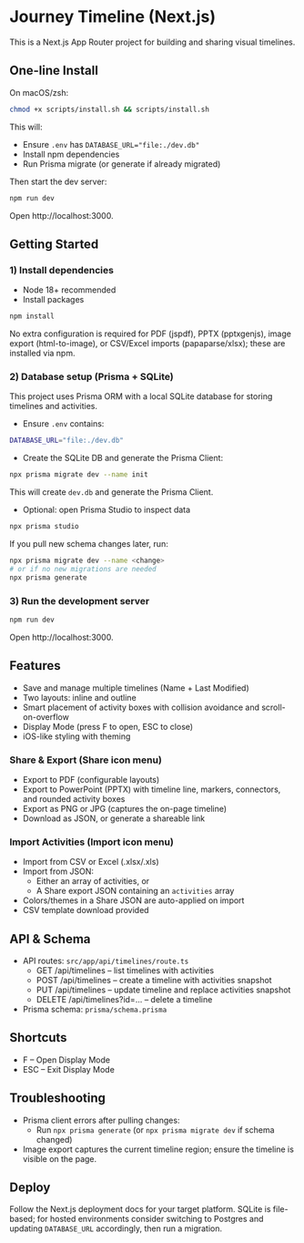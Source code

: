 # Journey Timeline (Next.js)

This is a Next.js App Router project for building and sharing visual timelines.

## One-line Install

On macOS/zsh:

```bash
chmod +x scripts/install.sh && scripts/install.sh
```

This will:
- Ensure `.env` has `DATABASE_URL="file:./dev.db"`
- Install npm dependencies
- Run Prisma migrate (or generate if already migrated)

Then start the dev server:

```bash
npm run dev
```

Open http://localhost:3000.

## Getting Started

### 1) Install dependencies

- Node 18+ recommended
- Install packages

```bash
npm install
```

No extra configuration is required for PDF (jspdf), PPTX (pptxgenjs), image export (html-to-image), or CSV/Excel imports (papaparse/xlsx); these are installed via npm.

### 2) Database setup (Prisma + SQLite)

This project uses Prisma ORM with a local SQLite database for storing timelines and activities.

- Ensure `.env` contains:

```bash
DATABASE_URL="file:./dev.db"
```

- Create the SQLite DB and generate the Prisma Client:

```bash
npx prisma migrate dev --name init
```

This will create `dev.db` and generate the Prisma Client.

- Optional: open Prisma Studio to inspect data

```bash
npx prisma studio
```

If you pull new schema changes later, run:

```bash
npx prisma migrate dev --name <change>
# or if no new migrations are needed
npx prisma generate
```

### 3) Run the development server

```bash
npm run dev
```

Open http://localhost:3000.

## Features

- Save and manage multiple timelines (Name + Last Modified)
- Two layouts: inline and outline
- Smart placement of activity boxes with collision avoidance and scroll-on-overflow
- Display Mode (press F to open, ESC to close)
- iOS-like styling with theming

### Share & Export (Share icon menu)
- Export to PDF (configurable layouts)
- Export to PowerPoint (PPTX) with timeline line, markers, connectors, and rounded activity boxes
- Export as PNG or JPG (captures the on-page timeline)
- Download as JSON, or generate a shareable link

### Import Activities (Import icon menu)
- Import from CSV or Excel (.xlsx/.xls)
- Import from JSON:
  - Either an array of activities, or
  - A Share export JSON containing an `activities` array
- Colors/themes in a Share JSON are auto-applied on import
- CSV template download provided

## API & Schema

- API routes: `src/app/api/timelines/route.ts`
  - GET /api/timelines – list timelines with activities
  - POST /api/timelines – create a timeline with activities snapshot
  - PUT /api/timelines – update timeline and replace activities snapshot
  - DELETE /api/timelines?id=... – delete a timeline
- Prisma schema: `prisma/schema.prisma`

## Shortcuts

- F – Open Display Mode
- ESC – Exit Display Mode

## Troubleshooting

- Prisma client errors after pulling changes:
  - Run `npx prisma generate` (or `npx prisma migrate dev` if schema changed)
- Image export captures the current timeline region; ensure the timeline is visible on the page.

## Deploy

Follow the Next.js deployment docs for your target platform. SQLite is file-based; for hosted environments consider switching to Postgres and updating `DATABASE_URL` accordingly, then run a migration.

